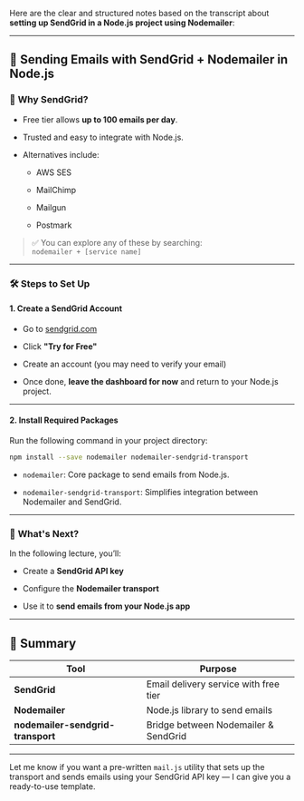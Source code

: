Here are the clear and structured notes based on the transcript about **setting up SendGrid in a Node.js project using Nodemailer**:

---

## 📧 Sending Emails with SendGrid + Nodemailer in Node.js

### 🎯 **Why SendGrid?**

- Free tier allows **up to 100 emails per day**.
    
- Trusted and easy to integrate with Node.js.
    
- Alternatives include:
    
    - AWS SES
        
    - MailChimp
        
    - Mailgun
        
    - Postmark
        

> ✅ You can explore any of these by searching:  
> `nodemailer + [service name]`

---

### 🛠️ **Steps to Set Up**

#### 1. **Create a SendGrid Account**

- Go to [sendgrid.com](https://sendgrid.com/)
    
- Click **"Try for Free"**
    
- Create an account (you may need to verify your email)
    
- Once done, **leave the dashboard for now** and return to your Node.js project.
    

---

#### 2. **Install Required Packages**

Run the following command in your project directory:

```bash
npm install --save nodemailer nodemailer-sendgrid-transport
```

- `nodemailer`: Core package to send emails from Node.js.
    
- `nodemailer-sendgrid-transport`: Simplifies integration between Nodemailer and SendGrid.
    

---

### 🧠 **What's Next?**

In the following lecture, you’ll:

- Create a **SendGrid API key**
    
- Configure the **Nodemailer transport**
    
- Use it to **send emails from your Node.js app**
    

---

## 🔑 Summary

|Tool|Purpose|
|---|---|
|**SendGrid**|Email delivery service with free tier|
|**Nodemailer**|Node.js library to send emails|
|**nodemailer-sendgrid-transport**|Bridge between Nodemailer & SendGrid|

---

Let me know if you want a pre-written `mail.js` utility that sets up the transport and sends emails using your SendGrid API key — I can give you a ready-to-use template.
